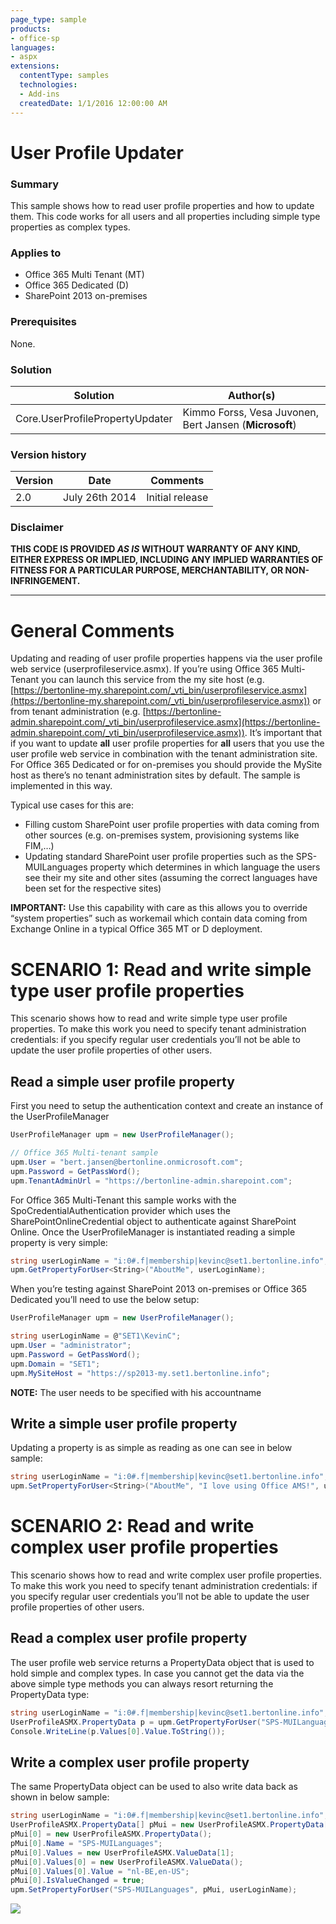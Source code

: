 ```yaml
---
page_type: sample
products:
- office-sp
languages:
- aspx
extensions:
  contentType: samples
  technologies:
  - Add-ins
  createdDate: 1/1/2016 12:00:00 AM
---
```

# User Profile Updater #

### Summary ###
This sample shows how to read user profile properties and how to update them. This code works for all users and all properties including simple type properties as complex types.

### Applies to ###
-  Office 365 Multi Tenant (MT)
-  Office 365 Dedicated (D)
-  SharePoint 2013 on-premises

### Prerequisites ###
None.

### Solution ###
Solution | Author(s)
---------|----------
Core.UserProfilePropertyUpdater | Kimmo Forss, Vesa Juvonen, Bert Jansen (**Microsoft**)

### Version history ###
Version  | Date | Comments
---------| -----| --------
2.0  | July 26th 2014 | Initial release


### Disclaimer ###
**THIS CODE IS PROVIDED *AS IS* WITHOUT WARRANTY OF ANY KIND, EITHER EXPRESS OR IMPLIED, INCLUDING ANY IMPLIED WARRANTIES OF FITNESS FOR A PARTICULAR PURPOSE, MERCHANTABILITY, OR NON-INFRINGEMENT.**


----------

# General Comments #
Updating and reading of user profile properties happens via the user profile web service (userprofileservice.asmx). If you’re using Office 365 Multi-Tenant you can launch this service from the my site host (e.g. [https://bertonline-my.sharepoint.com/_vti_bin/userprofileservice.asmx](https://bertonline-my.sharepoint.com/_vti_bin/userprofileservice.asmx)) or from tenant administration (e.g. [https://bertonline-admin.sharepoint.com/_vti_bin/userprofileservice.asmx](https://bertonline-admin.sharepoint.com/_vti_bin/userprofileservice.asmx)). It’s important that if you want to update **all** user profile properties for **all** users that you use the user profile web service in combination with the tenant administration site. For Office 365 Dedicated or for on-premises you should provide the MySite host as there’s no tenant administration sites by default. The sample is implemented in this way. 

Typical use cases for this are:
- Filling custom SharePoint user profile properties with data coming from other sources (e.g. on-premises system, provisioning systems like FIM,…)
- Updating standard SharePoint user profile properties such as the SPS-MUILanguages property which determines in which language the users see their my site and other sites (assuming the correct languages have been set for the respective sites)

**IMPORTANT:**
Use this capability with care as this allows you to override “system properties” such as workemail which contain data coming from Exchange Online in a typical Office 365 MT or D deployment.

# SCENARIO 1: Read and write simple type user profile properties #
This scenario shows how to read and write simple type user profile properties. To make this work you need to specify tenant administration credentials: if you specify regular user credentials you’ll not be able to update the user profile properties of other users.

## Read a simple user profile property ##
First you need to setup the authentication context and create an instance of the UserProfileManager

```C#
UserProfileManager upm = new UserProfileManager();

// Office 365 Multi-tenant sample
upm.User = "bert.jansen@bertonline.onmicrosoft.com";
upm.Password = GetPassWord();
upm.TenantAdminUrl = "https://bertonline-admin.sharepoint.com";
```
For Office 365 Multi-Tenant this sample works with the SpoCredentialAuthentication provider which uses the SharePointOnlineCredential object to authenticate against SharePoint Online. Once the UserProfileManager is instantiated reading a simple property is very simple:
```C#
string userLoginName = "i:0#.f|membership|kevinc@set1.bertonline.info";
upm.GetPropertyForUser<String>("AboutMe", userLoginName);
```
When you’re testing against SharePoint 2013 on-premises or Office 365 Dedicated you’ll need to use the below setup:
```C#
UserProfileManager upm = new UserProfileManager();

string userLoginName = @"SET1\KevinC";
upm.User = "administrator";
upm.Password = GetPassWord();
upm.Domain = "SET1";
upm.MySiteHost = "https://sp2013-my.set1.bertonline.info";
```
**NOTE:**
The user needs to be specified with his accountname 

## Write a simple user profile property ##
Updating a property is as simple as reading as one can see in below sample:
```C#
string userLoginName = "i:0#.f|membership|kevinc@set1.bertonline.info";
upm.SetPropertyForUser<String>("AboutMe", "I love using Office AMS!", userLoginName);
```

# SCENARIO 2: Read and write complex user profile properties #
This scenario shows how to read and write complex user profile properties. To make this work you need to specify tenant administration credentials: if you specify regular user credentials you’ll not be able to update the user profile properties of other users.
## Read a complex user profile property ##
The user profile web service returns a PropertyData object that is used to hold simple and complex types. In case you cannot get the data via the above simple type methods you can always resort returning the PropertyData type:
```C#
string userLoginName = "i:0#.f|membership|kevinc@set1.bertonline.info";
UserProfileASMX.PropertyData p = upm.GetPropertyForUser("SPS-MUILanguages", userLoginName);
Console.WriteLine(p.Values[0].Value.ToString());
```

## Write a complex user profile property ##
The same PropertyData object can be used to also write data back as shown in below sample:
```C#
string userLoginName = "i:0#.f|membership|kevinc@set1.bertonline.info";
UserProfileASMX.PropertyData[] pMui = new UserProfileASMX.PropertyData[1];
pMui[0] = new UserProfileASMX.PropertyData();
pMui[0].Name = "SPS-MUILanguages";
pMui[0].Values = new UserProfileASMX.ValueData[1];
pMui[0].Values[0] = new UserProfileASMX.ValueData();
pMui[0].Values[0].Value = "nl-BE,en-US";
pMui[0].IsValueChanged = true;
upm.SetPropertyForUser("SPS-MUILanguages", pMui, userLoginName);
```

<img src="https://telemetry.sharepointpnp.com/pnp/samples/Core.UserProfilePropertyUpdater" />